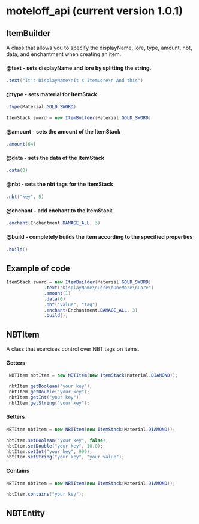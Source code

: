 ﻿# moteloff_api (current version 1.0.1)
 
## ItemBuilder
 A class that allows you to specify the displayName, lore, type, amount, nbt, data, and enchantment when creating an item.
 
  <h4>@text - sets displayName and lore by splitting the string.</h4> 
  
  ```Java
  .text("It's DisplayName\nIt's ItemLore\n And this")
  ```
  
  <h4>@type - sets material for ItemStack</h4> 
  
  ```Java
  .type(Material.GOLD_SWORD)
  ```
  
  ```Java
  ItemStack sword = new ItemBuilder(Material.GOLD_SWORD)
  ```
  
  <h4>@amount - sets the amount of the ItemStack</h4> 
  
  ```Java
  .amount(64)
  ```
  
  <h4>@data - sets the data of the ItemStack</h4> 
  
  ```Java
  .data(0)
  ```
  
  <h4>@nbt - sets the nbt tags for the ItemStack</h4> 
  
  ```Java
  .nbt("key", 5)
  ```
  
  <h4>@enchant - add enchant to the ItemStack</h4> 
  
  ```Java
  .enchant(Enchantment.DAMAGE_ALL, 3)
  ```
  
  <h4>@build - сompletely builds the item according to the specified properties</h4> 
  
  ```Java
  .build()
  ```
  
  <h2>Example of code</h2> 
  
  ```Java
  ItemStack sword = new ItemBuilder(Material.GOLD_SWORD)
                .text("DisplayName\nLore\nOneMore\nLore")
                .amount(1)
                .data(0)
                .nbt("value", "tag")
                .enchant(Enchantment.DAMAGE_ALL, 3)
                .build();
  ```
 
 
## NBTItem
A class that exercises control over NBT tags on items.

<h4>Getters</h4>

 ```Java
  NBTItem nbtItem = new NBTItem(new ItemStack(Material.DIAMOND));

  nbtItem.getBoolean("your key");
  nbtItem.getDouble("your key");
  nbtItem.getInt("your key");
  nbtItem.getString("your key");
  ```
  
  <h4>Setters</h4>

  ```Java
  NBTItem nbtItem = new NBTItem(new ItemStack(Material.DIAMOND));

  nbtItem.setBoolean("your key", false);
  nbtItem.setDouble("your key", 10.0);
  nbtItem.setInt("your key", 999);
  nbtItem.setString("your key", "your value");
   ```
   
  <h4>Contains</h4>

  ```Java
  NBTItem nbtItem = new NBTItem(new ItemStack(Material.DIAMOND));

  nbtItem.contains("your key");
   ```

## NBTEntity


